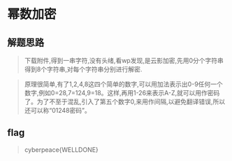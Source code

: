 # 幂数加密

## 解题思路

> 下载附件,得到一串字符,没有头绪,看wp发现,是云影加密,先用0分个字符串得到8个字符串,对每个字符串分别进行解密.

> 原理很简单,有了1,2,4,8这四个简单的数字,可以用加法表示出0-9任何一个数字,例如0=28,7=124,9=18。这样,再用1-26来表示A-Z,就可以用作密码了。为了不至于混乱,引入了第五个数字0,来用作间隔,以避免翻译错误,所以还可以称“01248密码”。

## flag

> cyberpeace{WELLDONE}
